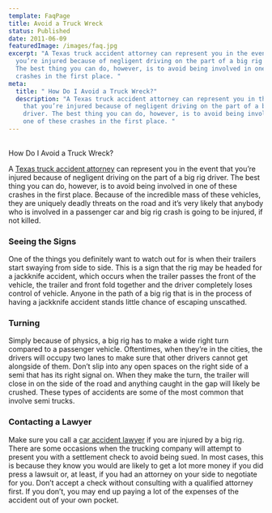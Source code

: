 ```yaml
---
template: FaqPage
title: Avoid a Truck Wreck
status: Published
date: 2011-06-09
featuredImage: /images/faq.jpg
excerpt: "A Texas truck accident attorney can represent you in the event that
  you’re injured because of negligent driving on the part of a big rig driver.
  The best thing you can do, however, is to avoid being involved in one of these
  crashes in the first place. "
meta:
  title: " How Do I Avoid a Truck Wreck?"
  description: "A Texas truck accident attorney can represent you in the event
    that you’re injured because of negligent driving on the part of a big rig
    driver. The best thing you can do, however, is to avoid being involved in
    one of these crashes in the first place. "
---
```

<!--StartFragment-->

\
How Do I Avoid a Truck Wreck?

<!--EndFragment-->

<!--StartFragment-->

A [Texas truck accident attorney](https://www.austinaccidentlawyer.com/personal-injury-services/18-wheeler-and-truck-accidents/ "18 Wheeler and Truck Accidents") can represent you in the event that you’re injured because of negligent driving on the part of a big rig driver. The best thing you can do, however, is to avoid being involved in one of these crashes in the first place. Because of the incredible mass of these vehicles, they are uniquely deadly threats on the road and it’s very likely that anybody who is involved in a passenger car and big rig crash is going to be injured, if not killed.

### Seeing the Signs

One of the things you definitely want to watch out for is when their trailers start swaying from side to side. This is a sign that the rig may be headed for a jackknife accident, which occurs when the trailer passes the front of the vehicle, the trailer and front fold together and the driver completely loses control of vehicle. Anyone in the path of a big rig that is in the process of having a jackknife accident stands little chance of escaping unscathed.

### Turning

Simply because of physics, a big rig has to make a wide right turn compared to a passenger vehicle. Oftentimes, when they’re in the cities, the drivers will occupy two lanes to make sure that other drivers cannot get alongside of them. Don’t slip into any open spaces on the right side of a semi that has its right signal on. When they make the turn, the trailer will close in on the side of the road and anything caught in the gap will likely be crushed. These types of accidents are some of the most common that involve semi trucks.

### Contacting a Lawyer

Make sure you call a [car accident lawyer](https://www.austinaccidentlawyer.com/) if you are injured by a big rig. There are some occasions when the trucking company will attempt to present you with a settlement check to avoid being sued. In most cases, this is because they know you would are likely to get a lot more money if you did press a lawsuit or, at least, if you had an attorney on your side to negotiate for you. Don’t accept a check without consulting with a qualified attorney first. If you don’t, you may end up paying a lot of the expenses of the accident out of your own pocket.

<!--EndFragment-->